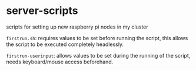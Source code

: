 # server-scripts
scripts for setting up new raspberry pi nodes in my cluster

`firstrun.sh`: requires values to be set before running the script, this allows the script to be executed completely headlessly.

`firstrun-userinput`: allows values to be set during the running of the script, needs keyboard/mouse access beforehand.